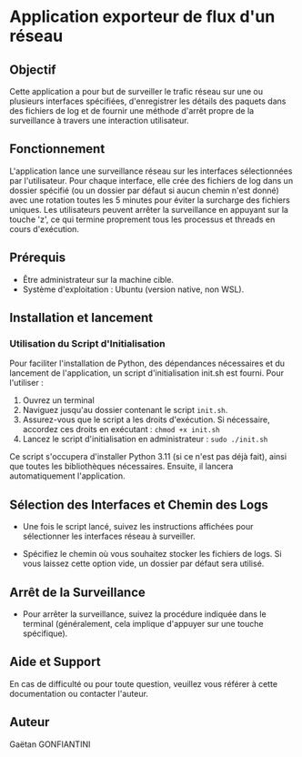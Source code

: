 # Application exporteur de flux d'un réseau

## Objectif

Cette application a pour but de surveiller le trafic réseau sur une ou plusieurs interfaces spécifiées, d'enregistrer les détails des paquets dans des fichiers de log et de fournir une méthode d'arrêt propre de la surveillance à travers une interaction utilisateur.

## Fonctionnement

L'application lance une surveillance réseau sur les interfaces sélectionnées par l'utilisateur. Pour chaque interface, elle crée des fichiers de log dans un dossier spécifié (ou un dossier par défaut si aucun chemin n'est donné) avec une rotation toutes les 5 minutes pour éviter la surcharge des fichiers uniques. Les utilisateurs peuvent arrêter la surveillance en appuyant sur la touche 'z', ce qui termine proprement tous les processus et threads en cours d'exécution.

## Prérequis

- Être administrateur sur la machine cible.
- Système d'exploitation : Ubuntu (version native, non WSL).

## Installation et lancement

### Utilisation du Script d'Initialisation

Pour faciliter l'installation de Python, des dépendances nécessaires et du lancement de l'application, un script d'initialisation init.sh est fourni. Pour l'utiliser :

1. Ouvrez un terminal
2. Naviguez jusqu'au dossier contenant le script `init.sh`.
3. Assurez-vous que le script a les droits d'exécution. Si nécessaire, accordez ces droits en exécutant : ``chmod +x init.sh``
4. Lancez le script d'initialisation en administrateur : ``sudo ./init.sh``

Ce script s'occupera d'installer Python 3.11 (si ce n'est pas déjà fait), ainsi que toutes les bibliothèques nécessaires. Ensuite, il lancera automatiquement l'application.

## Sélection des Interfaces et Chemin des Logs

- Une fois le script lancé, suivez les instructions affichées pour sélectionner les interfaces réseau à surveiller.

- Spécifiez le chemin où vous souhaitez stocker les fichiers de logs. Si vous laissez cette option vide, un dossier par défaut sera utilisé.

## Arrêt de la Surveillance

- Pour arrêter la surveillance, suivez la procédure indiquée dans le terminal (généralement, cela implique d'appuyer sur une touche spécifique).

## Aide et Support

En cas de difficulté ou pour toute question, veuillez vous référer à cette documentation ou contacter l'auteur.






## Auteur

Gaëtan GONFIANTINI

